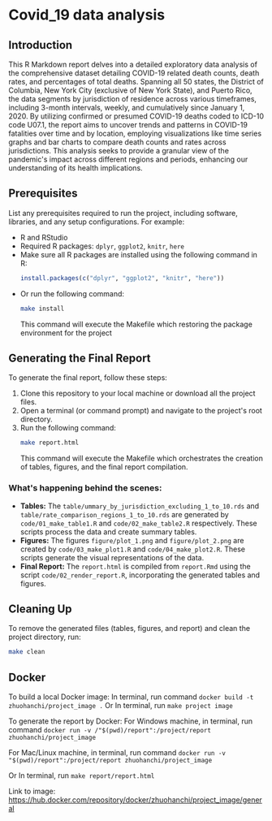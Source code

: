# Covid_19 data analysis

## Introduction

This R Markdown report delves into a detailed exploratory data analysis of the comprehensive dataset detailing COVID-19 related death counts, death rates, and percentages of total deaths. Spanning all 50 states, the District of Columbia, New York City (exclusive of New York State), and Puerto Rico, the data segments by jurisdiction of residence across various timeframes, including 3-month intervals, weekly, and cumulatively since January 1, 2020. By utilizing confirmed or presumed COVID-19 deaths coded to ICD-10 code U07.1, the report aims to uncover trends and patterns in COVID-19 fatalities over time and by location, employing visualizations like time series graphs and bar charts to compare death counts and rates across jurisdictions. This analysis seeks to provide a granular view of the pandemic's impact across different regions and periods, enhancing our understanding of its health implications.

## Prerequisites

List any prerequisites required to run the project, including software, libraries, and any setup configurations. For example:

- R and RStudio
- Required R packages: `dplyr`, `ggplot2`, `knitr`, `here`
- Make sure all R packages are installed using the following command in R:
    ```R
    install.packages(c("dplyr", "ggplot2", "knitr", "here"))
    ```
- Or run the following command:
    ```sh
    make install
    ```
   This command will execute the Makefile which restoring the package environment for the project

## Generating the Final Report

To generate the final report, follow these steps:

1. Clone this repository to your local machine or download all the project files.
2. Open a terminal (or command prompt) and navigate to the project's root directory.
3. Run the following command:
    ```sh
    make report.html
    ```
   This command will execute the Makefile which orchestrates the creation of tables, figures, and the final report compilation.

### What's happening behind the scenes:

- **Tables:** The `table/ummary_by_jurisdiction_excluding_1_to_10.rds` and `table/rate_comparison_regions_1_to_10.rds` are generated by `code/01_make_table1.R` and `code/02_make_table2.R` respectively. These scripts process the data and create summary tables.
- **Figures:** The figures `figure/plot_1.png` and `figure/plot_2.png` are created by `code/03_make_plot1.R` and `code/04_make_plot2.R`. These scripts generate the visual representations of the data.
- **Final Report:** The `report.html` is compiled from `report.Rmd` using the script `code/02_render_report.R`, incorporating the generated tables and figures.

## Cleaning Up

To remove the generated files (tables, figures, and report) and clean the project directory, run:

```sh
make clean
```

## Docker

To build a local Docker image:
  In terminal, run command `docker build -t zhuohanchi/project_image .`
  Or
  In terminal, run `make project image`
  
To generate the report by Docker:
  For Windows machine, in terminal, run command 
  `docker run -v /"$(pwd)/report":/project/report zhuohanchi/project_image`
  
  For Mac/Linux machine, in terminal, run command 
  `docker run -v "$(pwd)/report":/project/report zhuohanchi/project_image`
  
  Or 
  In terminal, run `make report/report.html`
  
Link to image: https://hub.docker.com/repository/docker/zhuohanchi/project_image/general

  

